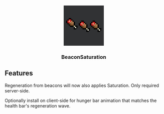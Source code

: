 <p align="center"><img src="https://github.com/yungando/BeaconSaturation/blob/main/src/main/resources/assets/beaconsaturation/icon.png" width="128" height="128"></p>
<h3 align="center">BeaconSaturation</h3>

## Features
Regeneration from beacons will now also applies Saturation. Only required server-side.

Optionally install on client-side for hunger bar animation that matches the health bar's regeneration wave.
